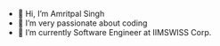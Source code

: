 - 👋 Hi, I’m Amritpal Singh
- 👀 I’m very passionate about coding
- 🌱 I’m currently Software Engineer at IIMSWISS Corp.
